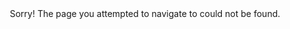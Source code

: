 
[//]: # (pageid: 404)
[//]: # (title: 404)
[//]: # (author: @3xStan)
[//]: # (description: Sorry! The page you attempted to navigate to could not be found.)
[//]: # (focus_image: https://illinifurs.com/images/namedLogo.png)
[//]: # (widgets: false)

<center>Sorry! The page you attempted to navigate to could not be found.</center>
